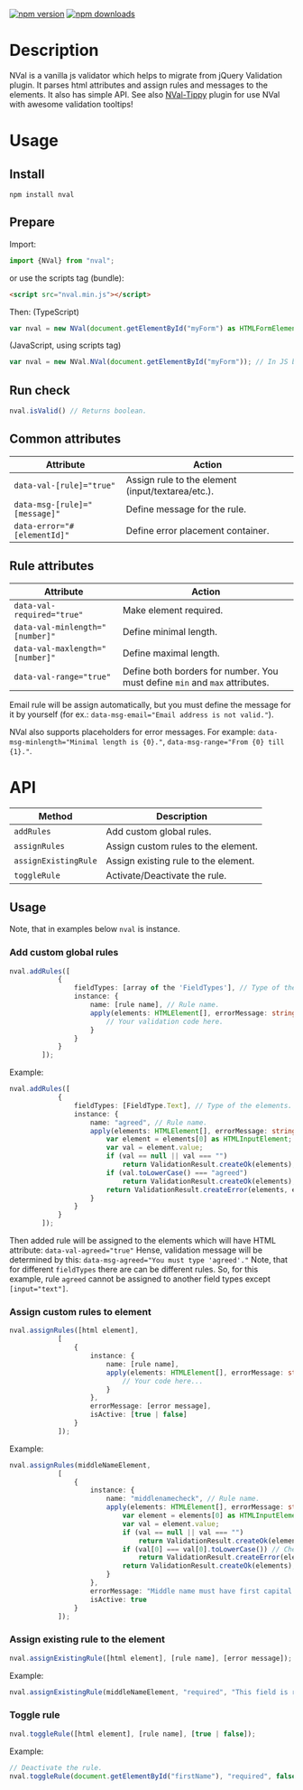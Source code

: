[![npm version](https://img.shields.io/npm/v/nval.svg?style=flat-square)](https://www.npmjs.com/package/nval)
[![npm downloads](https://img.shields.io/npm/dm/nval.svg?style=flat-square)](https://www.npmjs.com/package/nval)

# Description
NVal is a vanilla js validator which helps to migrate from jQuery Validation plugin. 
It parses html attributes and assign rules and messages to the elements. It also has simple API.
See also [NVal-Tippy](https://github.com/NickMaev/NVal-Tippy) plugin for use NVal with awesome validation tooltips!

# Usage

## Install
`npm install nval`

## Prepare
Import:
```typescript
import {NVal} from "nval";
```
or use the scripts tag (bundle):
```html
<script src="nval.min.js"></script>
```
Then:
(TypeScript)
```typescript        
var nval = new NVal(document.getElementById("myForm") as HTMLFormElement);
```
(JavaScript, using scripts tag)
```javascript
var nval = new NVal.NVal(document.getElementById("myForm")); // In JS bundle NVal.* required, because of UMD library!
```
## Run check

```typescript
nval.isValid() // Returns boolean.
```

## Common attributes
Attribute | Action
--- | ---
`data-val-[rule]="true"` | Assign rule to the element (input/textarea/etc.).
`data-msg-[rule]="[message]"` | Define message for the rule.
`data-error="#[elementId]"` | Define error placement container.

## Rule attributes
Attribute | Action
--- | ---
`data-val-required="true"` | Make element required.
`data-val-minlength="[number]"` | Define minimal length.
`data-val-maxlength="[number]"` | Define maximal length.
`data-val-range="true"` | Define both borders for number. You must define `min` and `max` attributes.

Email rule will be assign automatically, but you must define the message for it by yourself (for ex.: `data-msg-email="Email address is not valid."`).

NVal also supports placeholders for error messages. For example: `data-msg-minlength="Minimal length is {0}."`, `data-msg-range="From {0} till {1}."`.

# API

Method | Description
--- | ---
`addRules` | Add custom global rules.
`assignRules` | Assign custom rules to the element.
`assignExistingRule` | Assign existing rule to the element.
`toggleRule` | Activate/Deactivate the rule.

## Usage
Note, that in examples below `nval` is instance.

### Add custom global rules
```typescript
nval.addRules([
            {
                fieldTypes: [array of the 'FieldTypes'], // Type of the elements.
                instance: {
                    name: [rule name], // Rule name.
                    apply(elements: HTMLElement[], errorMessage: string): ValidationResult {
                        // Your validation code here.
                    }
                }
            }
        ]);
```
Example:
```typescript
nval.addRules([
            {
                fieldTypes: [FieldType.Text], // Type of the elements.
                instance: {
                    name: "agreed", // Rule name.
                    apply(elements: HTMLElement[], errorMessage: string): ValidationResult {
                        var element = elements[0] as HTMLInputElement;
                        var val = element.value;
                        if (val == null || val === "")
                            return ValidationResult.createOk(elements);
                        if (val.toLowerCase() === "agreed")
                            return ValidationResult.createOk(elements);
                        return ValidationResult.createError(elements, errorMessage);
                    }
                }
            }
        ]);
```

Then added rule will be assigned to the elements which will have HTML attribute:
`data-val-agreed="true"` 
Hense, validation message will be determined by this:
`data-msg-agreed="You must type 'agreed'."`
Note, that for different `fieldTypes` there are can be different rules. So, for this example, rule `agreed` cannot be assigned to another field types except `[input="text"]`.

### Assign custom rules to element
```typescript
nval.assignRules([html element],
            [
                {
                    instance: {
                        name: [rule name],
                        apply(elements: HTMLElement[], errorMessage: string): ValidationResult {
                            // Your code here...
                        }
                    },
                    errorMessage: [error message],
                    isActive: [true | false]
                }
            ]);
```
Example:
```typescript
nval.assignRules(middleNameElement,
            [
                {
                    instance: {
                        name: "middlenamecheck", // Rule name.
                        apply(elements: HTMLElement[], errorMessage: string): ValidationResult {
                            var element = elements[0] as HTMLInputElement;
                            var val = element.value;
                            if (val == null || val === "")
                                return ValidationResult.createOk(elements);
                            if (val[0] === val[0].toLowerCase()) // Check for the first letter that must be capitalized.
                                return ValidationResult.createError(elements, errorMessage);
                            return ValidationResult.createOk(elements);
                        }
                    },
                    errorMessage: "Middle name must have first capital letter.", // Error message.
                    isActive: true
                }
            ]);
```

### Assign existing rule to the element
```typescript
nval.assignExistingRule([html element], [rule name], [error message]);
```
Example:
```typescript
nval.assignExistingRule(middleNameElement, "required", "This field is required.");
```

### Toggle rule
```typescript
nval.toggleRule([html element], [rule name], [true | false]);
```
Example:
```typescript
// Deactivate the rule.
nval.toggleRule(document.getElementById("firstName"), "required", false);
```
